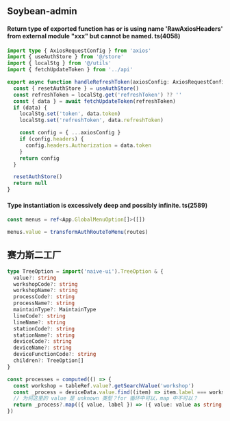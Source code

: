 ## Soybean-admin

#### Return type of exported function has or is using name 'RawAxiosHeaders' from external module "xxx" but cannot be named. ts(4058)

```ts
import type { AxiosRequestConfig } from 'axios'
import { useAuthStore } from '@/store'
import { localStg } from '@/utils'
import { fetchUpdateToken } from '../api'

export async function handleRefreshToken(axiosConfig: AxiosRequestConfig) {
  const { resetAuthStore } = useAuthStore()
  const refreshToken = localStg.get('refreshToken') ?? ''
  const { data } = await fetchUpdateToken(refreshToken)
  if (data) {
    localStg.set('token', data.token)
    localStg.set('refreshToken', data.refreshToken)

    const config = { ...axiosConfig }
    if (config.headers) {
      config.headers.Authorization = data.token
    }
    return config
  }

  resetAuthStore()
  return null
}
```

#### Type instantiation is excessively deep and possibly infinite. ts(2589)

```ts
const menus = ref<App.GlobalMenuOption[]>([])

menus.value = transformAuthRouteToMenu(routes)
```


## 赛力斯二工厂

```ts
type TreeOption = import('naive-ui').TreeOption & {
  value?: string
  workshopCode?: string
  workshopName?: string
  processCode?: string
  processName?: string
  maintainType?: MaintainType
  lineCode?: string
  lineName?: string
  stationCode?: string
  stationName?: string
  deviceCode?: string
  deviceName?: string
  deviceFunctionCode?: string
  children?: TreeOption[]
}

const processes = computed(() => {
  const workshop = tableRef.value?.getSearchValue('workshop')
  const _process = deviceData.value.find((item) => item.label === workshop)?.children
  // 为何这里的 value 是 unknown 类型？for 循环中可以，map 中不可以？
  return _process?.map(({ value, label }) => ({ value: value as string, label }))
})
```